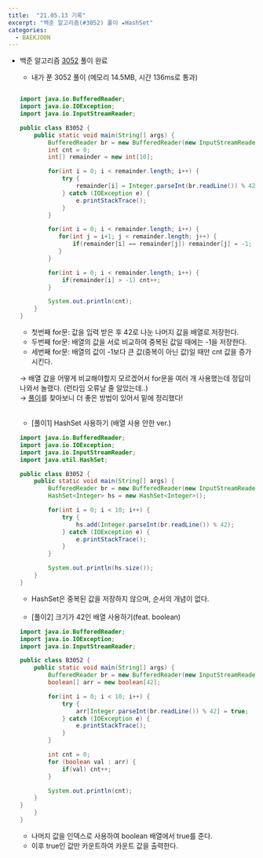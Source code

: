 ```yaml
---
title:  "21.05.13 기록"
excerpt: "백준 알고리즘(#3052) 풀이 ★HashSet"
categories:
  - BAEKJOON
---
```



+ 백준 알고리즘 [3052](https://www.acmicpc.net/problem/3052) 풀이 완료

  + 내가 푼 3052 풀이 (메모리 14.5MB, 시간 136ms로 통과)

  ```java

  import java.io.BufferedReader;
  import java.io.IOException;
  import java.io.InputStreamReader;

  public class B3052 {
      public static void main(String[] args) {
          BufferedReader br = new BufferedReader(new InputStreamReader(System.in));
          int cnt = 0;
          int[] remainder = new int[10];

          for(int i = 0; i < remainder.length; i++) {
              try {
                  remainder[i] = Integer.parseInt(br.readLine()) % 42;
              } catch (IOException e) {
                  e.printStackTrace();
              }
          }

          for(int i = 0; i < remainder.length; i++) {
             for(int j = i+1; j < remainder.length; j++) {
                 if(remainder[i] == remainder[j]) remainder[j] = -1;
             }
          }

          for(int i = 0; i < remainder.length; i++) {
              if(remainder[i] > -1) cnt++;
          }

          System.out.println(cnt);
      }
  }

  ```
    + 첫번째 for문: 값을 입력 받은 후 42로 나눈 나머지 값을 배열로 저장한다.
    + 두번째 for문: 배열의 값을 서로 비교하여 중복된 값일 때에는 -1을 저장한다.
    + 세번째 for문: 배열의 값이 -1보다 큰 값(중복이 아닌 값)일 때만 cnt 값을 증가 시킨다. <br />

    → 배열 값을 어떻게 비교해야할지 모르겠어서 for문을 여러 개 사용했는데 정답이 나와서 놀랬다. (런타임 오류날 줄 알았는데..) <br/>
    → [풀이](https://st-lab.tistory.com/46)를 찾아보니 더 좋은 방법이 있어서 밑에 정리했다! <br/>

    <br />

  + [풀이1] HashSet 사용하기 (배열 사용 안한 ver.)

  ```java
  import java.io.BufferedReader;
  import java.io.IOException;
  import java.io.InputStreamReader;
  import java.util.HashSet;

  public class B3052 {
      public static void main(String[] args) {
          BufferedReader br = new BufferedReader(new InputStreamReader(System.in));
          HashSet<Integer> hs = new HashSet<Integer>();

          for(int i = 0; i < 10; i++) {
              try {
                  hs.add(Integer.parseInt(br.readLine()) % 42);
              } catch (IOException e) {
                  e.printStackTrace();
              }
          }

          System.out.println(hs.size());
      }
  }
    ```    
    + HashSet은 중복된 값을 저장하지 않으며, 순서의 개념이 없다.

    <br />

  + [풀이2] 크기가 42인 배열 사용하기(feat. boolean)

  ```java
  import java.io.BufferedReader;
  import java.io.IOException;
  import java.io.InputStreamReader;

  public class B3052 {
      public static void main(String[] args) {
          BufferedReader br = new BufferedReader(new InputStreamReader(System.in));
          boolean[] arr = new boolean[42];

          for(int i = 0; i < 10; i++) {
              try {
                  arr[Integer.parseInt(br.readLine()) % 42] = true;
              } catch (IOException e) {
                  e.printStackTrace();
              }
          }

          int cnt = 0;
          for (boolean val : arr) {
              if(val) cnt++;
          }

          System.out.println(cnt);
      }
  }
      }
  }
    ```    
    + 나머지 값을 인덱스로 사용하여 boolean 배열에서 true를 준다.
    + 이후 true인 값만 카운트하여 카운트 값을 출력한다.
